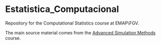 # Estatistica_Computacional

Repository for the Computational Statistics course at EMAP\FGV.

The main source material comes from the [Advanced Simulation Methods](http://www.stats.ox.ac.uk/~rebeschi/teaching/AdvSim/18/index.html) course.

